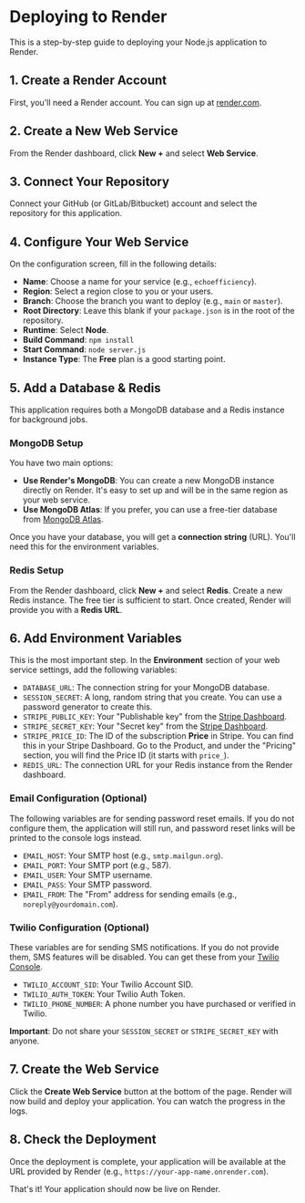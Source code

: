 # Deploying to Render

This is a step-by-step guide to deploying your Node.js application to Render.

## 1. Create a Render Account

First, you'll need a Render account. You can sign up at [render.com](https://render.com/).

## 2. Create a New Web Service

From the Render dashboard, click **New +** and select **Web Service**.

## 3. Connect Your Repository

Connect your GitHub (or GitLab/Bitbucket) account and select the repository for this application.

## 4. Configure Your Web Service

On the configuration screen, fill in the following details:

*   **Name**: Choose a name for your service (e.g., `echoefficiency`).
*   **Region**: Select a region close to you or your users.
*   **Branch**: Choose the branch you want to deploy (e.g., `main` or `master`).
*   **Root Directory**: Leave this blank if your `package.json` is in the root of the repository.
*   **Runtime**: Select **Node**.
*   **Build Command**: `npm install`
*   **Start Command**: `node server.js`
*   **Instance Type**: The **Free** plan is a good starting point.

## 5. Add a Database & Redis

This application requires both a MongoDB database and a Redis instance for background jobs.

### MongoDB Setup
You have two main options:

*   **Use Render's MongoDB**: You can create a new MongoDB instance directly on Render. It's easy to set up and will be in the same region as your web service.
*   **Use MongoDB Atlas**: If you prefer, you can use a free-tier database from [MongoDB Atlas](https://www.mongodb.com/cloud/atlas).

Once you have your database, you will get a **connection string** (URL). You'll need this for the environment variables.

### Redis Setup
From the Render dashboard, click **New +** and select **Redis**. Create a new Redis instance. The free tier is sufficient to start. Once created, Render will provide you with a **Redis URL**.

## 6. Add Environment Variables

This is the most important step. In the **Environment** section of your web service settings, add the following variables:

*   `DATABASE_URL`: The connection string for your MongoDB database.
*   `SESSION_SECRET`: A long, random string that you create. You can use a password generator to create this.
*   `STRIPE_PUBLIC_KEY`: Your "Publishable key" from the [Stripe Dashboard](https://dashboard.stripe.com/apikeys).
*   `STRIPE_SECRET_KEY`: Your "Secret key" from the [Stripe Dashboard](https://dashboard.stripe.com/apikeys).
*   `STRIPE_PRICE_ID`: The ID of the subscription **Price** in Stripe. You can find this in your Stripe Dashboard. Go to the Product, and under the "Pricing" section, you will find the Price ID (it starts with `price_`).
*   `REDIS_URL`: The connection URL for your Redis instance from the Render dashboard.

### Email Configuration (Optional)

The following variables are for sending password reset emails. If you do not configure them, the application will still run, and password reset links will be printed to the console logs instead.

*   `EMAIL_HOST`: Your SMTP host (e.g., `smtp.mailgun.org`).
*   `EMAIL_PORT`: Your SMTP port (e.g., 587).
*   `EMAIL_USER`: Your SMTP username.
*   `EMAIL_PASS`: Your SMTP password.
*   `EMAIL_FROM`: The "From" address for sending emails (e.g., `noreply@yourdomain.com`).

### Twilio Configuration (Optional)

These variables are for sending SMS notifications. If you do not provide them, SMS features will be disabled. You can get these from your [Twilio Console](https://www.twilio.com/console).

*   `TWILIO_ACCOUNT_SID`: Your Twilio Account SID.
*   `TWILIO_AUTH_TOKEN`: Your Twilio Auth Token.
*   `TWILIO_PHONE_NUMBER`: A phone number you have purchased or verified in Twilio.

**Important**: Do not share your `SESSION_SECRET` or `STRIPE_SECRET_KEY` with anyone.

## 7. Create the Web Service

Click the **Create Web Service** button at the bottom of the page. Render will now build and deploy your application. You can watch the progress in the logs.

## 8. Check the Deployment

Once the deployment is complete, your application will be available at the URL provided by Render (e.g., `https://your-app-name.onrender.com`).

That's it! Your application should now be live on Render.
